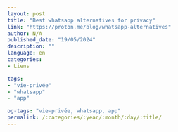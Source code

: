 ```yaml
---
layout: post
title: "Best whatsapp alternatives for privacy"
link: "https://proton.me/blog/whatsapp-alternatives"
author: N/A
published_date: "19/05/2024"
description: ""
language: en
categories:
- Liens

tags:
- "vie-privée"
- "whatsapp"
- "app"

og-tags: "vie-privée, whatsapp, app"
permalink: /:categories/:year/:month/:day/:title/
---
```

